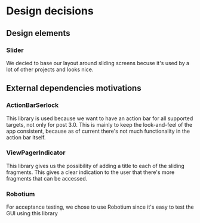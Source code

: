Design decisions
================

## Design elements

### Slider

We decied to base our layout around sliding screens becuse it's used by a lot of other projects and looks nice.


## External dependencies motivations

### ActionBarSerlock

This library is used because we want to have an action bar for all supported targets, not only for post 3.0. This is mainly to keep the look-and-feel of the app consistent, because as of current there's not much functionality in the action bar itself.

### ViewPagerIndicator

This library gives us the possibility of adding a title to each of the sliding fragments. This gives a clear indication to the user that there's more fragments that can be accessed.

### Robotium

For acceptance testing, we chose to use Robotium since it's easy to test the GUI using this library


